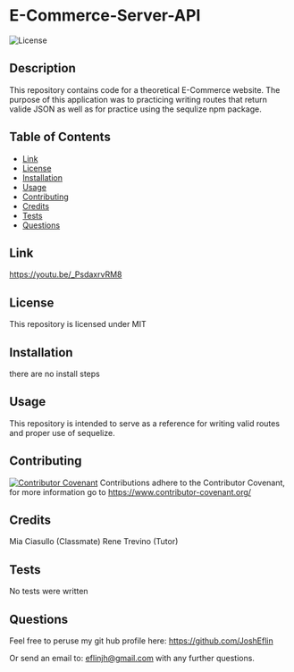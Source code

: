 # E-Commerce-Server-API
![License](https://img.shields.io/badge/license-MIT-blue?logo=github)

## Description
This repository contains code for a theoretical E-Commerce website.  The purpose of this  application was to practicing writing routes that return valide JSON as well as for practice using the sequlize npm package.

## Table of Contents
- [Link](#link)
- [License](#license)
- [Installation](#installation)
- [Usage](#usage)
- [Contributing](#contributing)
- [Credits](#Credits)
- [Tests](#tests)
- [Questions](#Questions)

## Link
  https://youtu.be/_PsdaxrvRM8
## License
 This repository is licensed under
    MIT
 ## Installation
 there are no install steps

 ## Usage
 This repository is intended to serve as a reference for  writing valid routes and proper use of sequelize.

 ## Contributing
 [![Contributor Covenant](https://img.shields.io/badge/Contributor%20Covenant-2.1-4baaaa.svg)](code_of_conduct.md) Contributions adhere to the Contributor Covenant, for more information go to https://www.contributor-covenant.org/
 ## Credits
 Mia Ciasullo (Classmate)
 Rene Trevino (Tutor)
 ## Tests
 No tests were written

 ## Questions

 Feel free to peruse my git hub profile here:
 https://github.com/JoshEflin

 Or send an email to:
 eflinjh@gmail.com
 with  any further questions.
